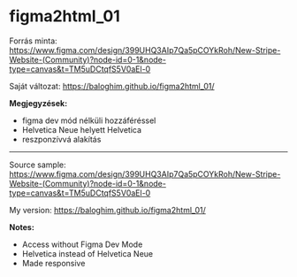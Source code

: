 # figma2html_01

Forrás minta: https://www.figma.com/design/399UHQ3AIp7Qa5pCOYkRoh/New-Stripe-Website-(Community)?node-id=0-1&node-type=canvas&t=TM5uDCtqfS5V0aEl-0  
  
Saját változat: https://baloghim.github.io/figma2html_01/

**Megjegyzések:**  
- figma dev mód nélküli hozzáféréssel
- Helvetica Neue helyett Helvetica
- reszponzívvá alakítás 

---
Source sample: https://www.figma.com/design/399UHQ3AIp7Qa5pCOYkRoh/New-Stripe-Website-(Community)?node-id=0-1&node-type=canvas&t=TM5uDCtqfS5V0aEl-0

My version: https://baloghim.github.io/figma2html_01/

**Notes:**

- Access without Figma Dev Mode
- Helvetica instead of Helvetica Neue
- Made responsive
